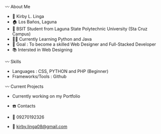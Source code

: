 

〰️ About Me
- 👨 Kirby L. Linga
- 🏠 Los Baños, Laguna
- 🏫 BSIT Student from Laguna State Polytechnic University (Sta Cruz Campus)
- 🧑‍💻 Currently Learning Python and Java
- 🎯 Goal : To become a skilled Web Designer and Full-Stacked Developer
- 📚 Intersted in Web Designing

〰️ Skills
- Languages : CSS, PYTHON and PHP (Beginner)
- Frameworks/Tools : Github

〰️ Current Projects
- Currently working on my Portfolio

- ☎️ Contacts
- 📱 09270192326
- 📧 kirby.linga08@gmail.com
  
